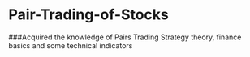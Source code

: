 # Pair-Trading-of-Stocks

###Acquired the knowledge of Pairs Trading Strategy theory, finance basics and some technical indicators
